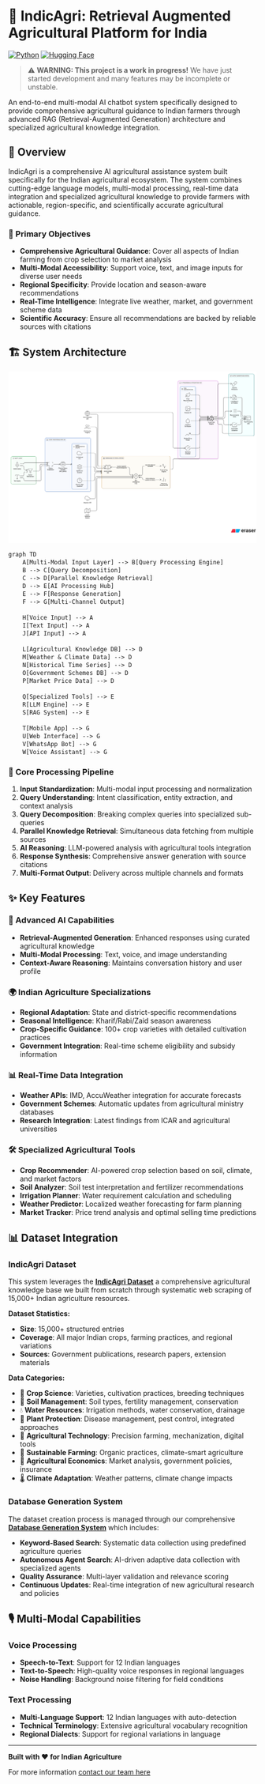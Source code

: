 # 🌾 IndicAgri: Retrieval Augmented Agricultural Platform for India

[![Python](https://img.shields.io/badge/Python-3.11%2B-blue?style=flat&logo=python&logoColor=white)](https://python.org)
[![Hugging Face](https://img.shields.io/badge/🤗%20Hugging%20Face-Dataset-yellow)](https://huggingface.co/datasets/ShuvBan/IndicAgri)
<!--[![Agriculture](https://img.shields.io/badge/Domain-Indian%20Agriculture-green?style=flat&logo=leaf&logoColor=white)](https://github.com/your-username/indicagri-chatbot)-->
<!--[![Multi-Modal](https://img.shields.io/badge/Multi--Modal-Text%20%7C%20Voice%20%7C%20Image-orange?style=flat&logo=robot)](https://github.com/your-username/indicagri-chatbot)-->


> ⚠️ **WARNING: This project is a work in progress!** We have just started development and many features may be incomplete or unstable.

An end-to-end multi-modal AI chatbot system specifically designed to provide comprehensive agricultural guidance to Indian farmers through advanced RAG (Retrieval-Augmented Generation) architecture and specialized agricultural knowledge integration.

## 🌟 Overview

IndicAgri is a comprehensive AI agricultural assistance system built specifically for the Indian agricultural ecosystem. The system combines cutting-edge language models, multi-modal processing, real-time data integration and specialized agricultural knowledge to provide farmers with actionable, region-specific, and scientifically accurate agricultural guidance.

### 🎯 Primary Objectives
- **Comprehensive Agricultural Guidance**: Cover all aspects of Indian farming from crop selection to market analysis
- **Multi-Modal Accessibility**: Support voice, text, and image inputs for diverse user needs
- **Regional Specificity**: Provide location and season-aware recommendations
- **Real-Time Intelligence**: Integrate live weather, market, and government scheme data
- **Scientific Accuracy**: Ensure all recommendations are backed by reliable sources with citations

## 🏗️ System Architecture

<img align="center"  src="https://github.com/Shuvam-Banerji-Seal/Answering_Agriculture/blob/main/System_arch.png" />
  
```mermaid
graph TD
    A[Multi-Modal Input Layer] --> B[Query Processing Engine]
    B --> C[Query Decomposition]
    C --> D[Parallel Knowledge Retrieval]
    D --> E[AI Processing Hub]
    E --> F[Response Generation]
    F --> G[Multi-Channel Output]
    
    H[Voice Input] --> A
    I[Text Input] --> A
    J[API Input] --> A
    
    L[Agricultural Knowledge DB] --> D
    M[Weather & Climate Data] --> D
    N[Historical Time Series] --> D
    O[Government Schemes DB] --> D
    P[Market Price Data] --> D
    
    Q[Specialized Tools] --> E
    R[LLM Engine] --> E
    S[RAG System] --> E
    
    T[Mobile App] --> G
    U[Web Interface] --> G
    V[WhatsApp Bot] --> G
    W[Voice Assistant] --> G
```

### 🔄 Core Processing Pipeline

1. **Input Standardization**: Multi-modal input processing and normalization
2. **Query Understanding**: Intent classification, entity extraction, and context analysis
3. **Query Decomposition**: Breaking complex queries into specialized sub-queries
4. **Parallel Knowledge Retrieval**: Simultaneous data fetching from multiple sources
5. **AI Reasoning**: LLM-powered analysis with agricultural tools integration
6. **Response Synthesis**: Comprehensive answer generation with source citations
7. **Multi-Format Output**: Delivery across multiple channels and formats

## ✨ Key Features

### 🧠 Advanced AI Capabilities
- **Retrieval-Augmented Generation**: Enhanced responses using curated agricultural knowledge
- **Multi-Modal Processing**: Text, voice, and image understanding
- **Context-Aware Reasoning**: Maintains conversation history and user profile

### 🌍 Indian Agriculture Specializations
- **Regional Adaptation**: State and district-specific recommendations
- **Seasonal Intelligence**: Kharif/Rabi/Zaid season awareness
- **Crop-Specific Guidance**: 100+ crop varieties with detailed cultivation practices
- **Government Integration**: Real-time scheme eligibility and subsidy information

### 📊 Real-Time Data Integration
- **Weather APIs**: IMD, AccuWeather integration for accurate forecasts
- **Government Schemes**: Automatic updates from agricultural ministry databases
- **Research Integration**: Latest findings from ICAR and agricultural universities

### 🛠️ Specialized Agricultural Tools
- **Crop Recommender**: AI-powered crop selection based on soil, climate, and market factors
- **Soil Analyzer**: Soil test interpretation and fertilizer recommendations
- **Irrigation Planner**: Water requirement calculation and scheduling
- **Weather Predictor**: Localized weather forecasting for farm planning
- **Market Tracker**: Price trend analysis and optimal selling time predictions

## 📊 Dataset Integration

### IndicAgri Dataset
This system leverages the **[IndicAgri Dataset](https://huggingface.co/datasets/ShuvBan/IndicAgri)** a comprehensive agricultural knowledge base we built from scratch through systematic web scraping of 15,000+ Indian agriculture resources.

**Dataset Statistics:**
- **Size**: 15,000+ structured entries
- **Coverage**: All major Indian crops, farming practices, and regional variations
- **Sources**: Government publications, research papers, extension materials

**Data Categories:**
- 🌱 **Crop Science**: Varieties, cultivation practices, breeding techniques
- 🌾 **Soil Management**: Soil types, fertility management, conservation
- 💧 **Water Resources**: Irrigation methods, water conservation, drainage
- 🐛 **Plant Protection**: Disease management, pest control, integrated approaches
- 🚜 **Agricultural Technology**: Precision farming, mechanization, digital tools
- 🌿 **Sustainable Farming**: Organic practices, climate-smart agriculture
- 💼 **Agricultural Economics**: Market analysis, government policies, insurance
- 🌡️ **Climate Adaptation**: Weather patterns, climate change impacts

### Database Generation System
The dataset creation process is managed through our comprehensive **[Database Generation System](./organized_database_creation/)** which includes:
- **Keyword-Based Search**: Systematic data collection using predefined agriculture queries
- **Autonomous Agent Search**: AI-driven adaptive data collection with specialized agents
- **Quality Assurance**: Multi-layer validation and relevance scoring
- **Continuous Updates**: Real-time integration of new agricultural research and policies


## 🎙️ Multi-Modal Capabilities

### Voice Processing
- **Speech-to-Text**: Support for 12 Indian languages
- **Text-to-Speech**: High-quality voice responses in regional languages
- **Noise Handling**: Background noise filtering for field conditions

### Text Processing
- **Multi-Language Support**: 12 Indian languages with auto-detection
- **Technical Terminology**: Extensive agricultural vocabulary recognition
- **Regional Dialects**: Support for regional variations in language

***

**Built with ❤️ for Indian Agriculture**

For more information [contact our team here](mailto:ahelipoddar2003@gmail.com)
